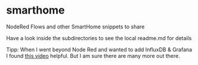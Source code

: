 # smarthome
NodeRed Flows and other SmartHome snippets to share

Have a look inside the subdirectories to see the local readme.md for details

Tipp: When I went beyond Node Red and wanted to add InfluxDB & Grafana I found [this video](https://haus-automatisierung.com/nodered/2021/12/14/node-red-daten-in-influxdb2.html) helpful. But I am sure there are many more out there.
